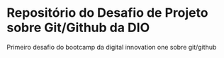 # Repositório do Desafio de Projeto sobre Git/Github da DIO
Primeiro desafio do bootcamp da digital innovation one sobre git/github
